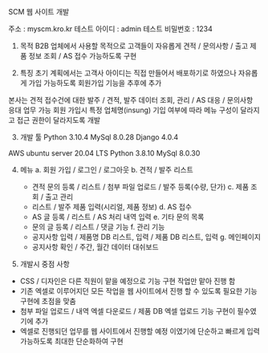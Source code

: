 
SCM 웹 사이트 개발

주소 : myscm.kro.kr
테스트 아이디 : admin
테스트 비밀번호 : 1234


1. 목적
  B2B 업체에서 사용할 목적으로 고객들이 자유롭게 견적 / 문의사항 / 출고 제품 정보 조회 / AS 접수 가능하도록 구현
  
2. 특징
  초기 계획에서는 고객사 아이디는 직접 만들어서 배포하기로 하였으나 자유롭게 가입 가능하도록 회원가입 기능을 추후에 추가
  
  본사는 견적 접수건에 대한 발주 / 견적, 발주 데이터 조회, 관리 / AS 대응 / 문의사항 응대 업무 가능
  회원 가입시 특정 업체명(insung) 기입 여부에 따라 메뉴 구성이 달라지고 접근 권한이 달라지도록 개발
  
3. 개발 툴
  Python 3.10.4
  MySql 8.0.28
  Django 4.0.4
  
  AWS 
  ubuntu server 20.04 LTS
  Python 3.8.10
  MySql 8.0.30
  
4. 메뉴
  a. 회원 가입 / 로그인 / 로그아웃
  b. 견적 / 발주 리스트 
     - 견적 문의 등록 / 리스트 / 첨부 파일 업로드 / 발주 등록(수량, 단가)
  c. 제품 조회 / 출고 관리
     - 리스트 / 발주 제품 입력(시리얼, 제품 정보)
  d. AS 접수
     - AS 글 등록 / 리스트 / AS 처리 내역 입력
  e. 기타 문의 목록
     - 문의 글 등록 / 리스트 / 댓글 기능
  f. 관리 기능
     - 공지사항 입력 / 제품명 DB 리스트, 입력 / 제품 DB 리스트, 입력
  g. 메인페이지
     - 공지사항 확인 / 주간, 월간 데이터 대쉬보드
     
5. 개발시 중점 사항
  - CSS / 디자인은 다른 직원이 맡을 예정으로 기능 구현 작업만 맡아 진행 함
  - 기존 엑셀로 이루어지던 모든 작업을 웹 사이트에서 진행 할 수 있도록 필요한 기능 구현에 초점을 맞춤
  - 첨부 파일 업로드 / 내역 엑셀 다운로드 / 제품 DB 엑셀 업로드 기능 구현이 필수였기에 추가
  - 엑셀로 진행되던 업무를 웹 사이트에서 진행할 예정 이였기에 단순하고 빠르게 입력 가능하도록 최대한 단순화하여 구현
  

